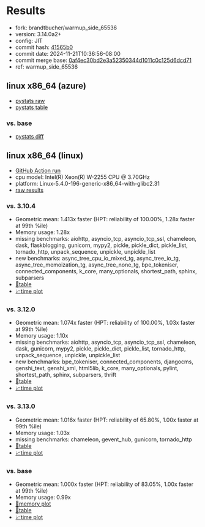 # Results

- fork: brandtbucher/warmup_side_65536
- version: 3.14.0a2+
- config: JIT
- commit hash: [41565b0](https://github.com/brandtbucher/cpython/commit/41565b0)
- commit date: 2024-11-21T10:36:56-08:00
- commit merge base: [0af4ec30bd2e3a52350344d1011c0c125d6dcd71](https://github.com/python/cpython/commit/0af4ec30bd2e3a52350344d1011c0c125d6dcd71)
- ref: warmup_side_65536

## linux x86_64 (azure)

- [pystats raw](bm-20241121-azure-x86_64-brandtbucher-warmup_side_65536-3.14.0a2%2B-41565b0-pystats.json)
- [pystats table](bm-20241121-azure-x86_64-brandtbucher-warmup_side_65536-3.14.0a2%2B-41565b0-pystats.md)

### vs. base

- [pystats diff](bm-20241121-azure-x86_64-brandtbucher-warmup_side_65536-3.14.0a2%2B-41565b0-pystats-vs-base.md)

## linux x86_64 (linux)

- [GitHub Action run](https://github.com/faster-cpython/benchmarking/actions/runs/11959624960)
- cpu model: Intel(R) Xeon(R) W-2255 CPU @ 3.70GHz
- platform: Linux-5.4.0-196-generic-x86_64-with-glibc2.31
- [raw results](bm-20241121-linux-x86_64-brandtbucher-warmup_side_65536-3.14.0a2%2B-41565b0.json)

### vs. 3.10.4

- Geometric mean: 1.413x faster (HPT: reliability of 100.00%, 1.28x faster at 99th %ile)
- Memory usage: 1.28x
- missing benchmarks: aiohttp, asyncio_tcp, asyncio_tcp_ssl, chameleon, dask, flaskblogging, gunicorn, mypy2, pickle, pickle_dict, pickle_list, tornado_http, unpack_sequence, unpickle, unpickle_list
- new benchmarks: async_tree_cpu_io_mixed_tg, async_tree_io_tg, async_tree_memoization_tg, async_tree_none_tg, bpe_tokeniser, connected_components, k_core, many_optionals, shortest_path, sphinx, subparsers
- [📄table](bm-20241121-linux-x86_64-brandtbucher-warmup_side_65536-3.14.0a2%2B-41565b0-vs-3.10.4.md)
- [📈time plot](bm-20241121-linux-x86_64-brandtbucher-warmup_side_65536-3.14.0a2%2B-41565b0-vs-3.10.4.svg)

### vs. 3.12.0

- Geometric mean: 1.074x faster (HPT: reliability of 100.00%, 1.03x faster at 99th %ile)
- Memory usage: 1.10x
- missing benchmarks: aiohttp, asyncio_tcp, asyncio_tcp_ssl, chameleon, dask, gunicorn, mypy2, pickle, pickle_dict, pickle_list, tornado_http, unpack_sequence, unpickle, unpickle_list
- new benchmarks: bpe_tokeniser, connected_components, djangocms, genshi_text, genshi_xml, html5lib, k_core, many_optionals, pylint, shortest_path, sphinx, subparsers, thrift
- [📄table](bm-20241121-linux-x86_64-brandtbucher-warmup_side_65536-3.14.0a2%2B-41565b0-vs-3.12.0.md)
- [📈time plot](bm-20241121-linux-x86_64-brandtbucher-warmup_side_65536-3.14.0a2%2B-41565b0-vs-3.12.0.svg)

### vs. 3.13.0

- Geometric mean: 1.016x faster (HPT: reliability of 65.80%, 1.00x faster at 99th %ile)
- Memory usage: 1.03x
- missing benchmarks: chameleon, gevent_hub, gunicorn, tornado_http
- [📄table](bm-20241121-linux-x86_64-brandtbucher-warmup_side_65536-3.14.0a2%2B-41565b0-vs-3.13.0.md)
- [📈time plot](bm-20241121-linux-x86_64-brandtbucher-warmup_side_65536-3.14.0a2%2B-41565b0-vs-3.13.0.svg)

### vs. base

- Geometric mean: 1.000x faster (HPT: reliability of 83.05%, 1.00x faster at 99th %ile)
- Memory usage: 0.99x
- [🧠memory plot](bm-20241121-linux-x86_64-brandtbucher-warmup_side_65536-3.14.0a2%2B-41565b0-vs-base-mem.svg)
- [📄table](bm-20241121-linux-x86_64-brandtbucher-warmup_side_65536-3.14.0a2%2B-41565b0-vs-base.md)
- [📈time plot](bm-20241121-linux-x86_64-brandtbucher-warmup_side_65536-3.14.0a2%2B-41565b0-vs-base.svg)

